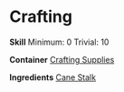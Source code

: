 <!-- TITLE: Sugar -->
<!-- SUBTITLE: A plant-derived carbohydrate with a sweet taste -->

# Crafting
**Skill**
Minimum: 0
Trivial: 10

**Container**
[Crafting Supplies](crafting-supplies)

**Ingredients**
[Cane Stalk](cane-stalk)